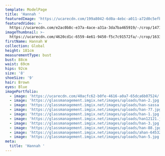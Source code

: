 ```yaml
---
template: ModelPage
title: 'Hannah '
featuredImage: 'https://ucarecdn.com/199a8042-6d0a-4ebc-a011-a72d0c5efbdd/'
featuredVideo: >-
  https://ucarecdn.com/e2ac0b8c-e37a-4ace-a31a-3da7ba465919/-/crop/1471x1809/325,14/-/preview/
imageThumbnail: >-
  https://ucarecdn.com/4620cd1c-6559-4e61-9450-f5c7c91572fa/-/crop/1633x1576/219,57/-/preview/
firstName: Hannah W
collection: Global
height: 181cm
measurementType: bust
bust: 88cm
waist: 69cm
hips: 92cm
size: '8'
shoeSize: '9'
hair: Brown
eyes: Blue
imagePortfolio:
  - image: 'https://ucarecdn.com/40acfc62-b0fe-4616-a0a7-65dca6b07524/'
  - image: 'https://glassmanagement.imgix.net/images/uploads/han-2.jpg'
  - image: 'https://glassmanagement.imgix.net/images/uploads/han-sassa.jpg'
  - image: 'https://glassmanagement.imgix.net/images/uploads/han-77.jpg'
  - image: 'https://glassmanagement.imgix.net/images/uploads/han-1.jpg'
  - image: 'https://glassmanagement.imgix.net/images/uploads/han12121.jpg'
  - image: 'https://glassmanagement.imgix.net/images/uploads/han-3.jpg'
  - image: 'https://glassmanagement.imgix.net/images/uploads/han-88.jpg'
  - image: 'https://glassmanagement.imgix.net/images/uploads/ahan-64532.jpg'
  - image: 'https://glassmanagement.imgix.net/images/uploads/han-5.jpg'
meta:
  title: 'Hannah '
---
```


